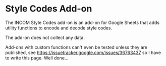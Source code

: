 # Style Codes Add-on

The INCOM Style Codes add-on is an add-on for Google Sheets that adds utility functions to encode and decode style codes.

The add-on does not collect any data.

Add-ons with custom functions can't even be tested unless they are published, see https://issuetracker.google.com/issues/36763437
so I have to write this page. Well done...
